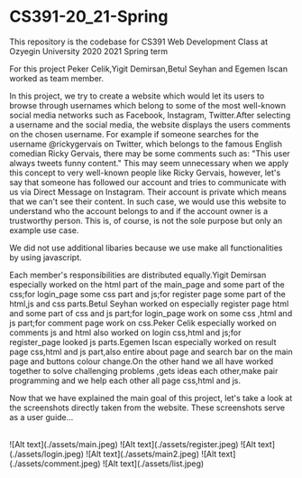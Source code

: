 # CS391-20_21-Spring
This repository is the codebase for CS391 Web Development Class at Ozyegin University 2020 2021 Spring term

For this project Peker Celik,Yigit Demirsan,Betul Seyhan and Egemen Iscan worked as team member. 

In this project, we try to create a website which would let its users to browse through usernames which belong to some of the most well-known social media networks such as Facebook, Instagram, Twitter.After selecting a username and the social media, the website displays the users comments on the chosen username. For example if someone searches for the username @rickygervais on Twitter, which belongs to the famous English comedian Ricky Gervais, there may be some comments such as: "This user always tweets funny content." This may seem unnecessary when we apply this concept to very well-known people like Ricky Gervais, however, let's say that someone has followed our account and tries to communicate with us via Direct Message on Instagram. Their account is private which means that we can't see their content. In such case, we would use this website to understand who the account belongs to and if the account owner is a trustworthy person. This is, of course, is not the sole purpose but only an example use case.

We did not use additional libaries because we use make all functionalities by using javascript.

Each member's responsibilities are distributed equally.Yigit Demirsan especially worked on the html part of the main_page and some part of the css;for login_page some css part and js;for register page some part of the html,js and css parts.Betul Seyhan worked on especially register page html and some part of css and js part;for login_page work on some css ,html and js part;for comment page work on css.Peker Celik especially worked on comments js and html also worked on login css,html and js;for register_page looked js parts.Egemen Iscan especially worked on result page css,html and js part,also entire about page and search bar on the main page and buttons colour change.On the other hand we all have worked together to solve challenging  problems ,gets ideas each other,make pair programming and we help each other all page css,html and js.



Now that we have explained the main goal of this project, let's take a look at the screenshots directly taken from the website. These screenshots serve as a user guide...

<br>
![Alt text](./assets/main.jpeg)
![Alt text](./assets/register.jpeg)
![Alt text](./assets/login.jpeg)
![Alt text](./assets/main2.jpeg)
![Alt text](./assets/comment.jpeg)
![Alt text](./assets/list.jpeg)
